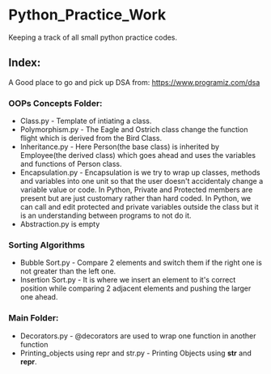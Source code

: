 # Python_Practice_Work
 Keeping a track of all small python practice codes.

 ## Index:
 A Good place to go and pick up DSA from: https://www.programiz.com/dsa
 ### OOPs Concepts Folder:
 - Class.py - Template of intiating a class.
 - Polymorphism.py - The Eagle and Ostrich class change the function flight which is derived from the Bird Class.
 - Inheritance.py - Here Person(the base class) is inherited by Employee(the derived class) which goes ahead and uses the variables and functions of Person class.
 - Encapsulation.py - Encapsulation is we try to wrap up classes, methods and variables into one unit so that the user doesn't accidentaly change a variable value or code. In Python, Private and Protected members are present but are just customary rather than hard coded. In Python, we can call and edit protected and private variables outside the class but it is an understanding between programs to not do it.
 - Abstraction.py is empty

 ### Sorting Algorithms
  - Bubble Sort.py - Compare 2 elements and switch them if the right one is not greater than the left one.
  - Insertion Sort.py - It is where we insert an element to it's correct position while comparing 2 adjacent elements and pushing the larger one ahead.

 ### Main Folder:
 - Decorators.py - @decorators are used to wrap one function in another function
 - Printing_objects using repr and str.py - Printing Objects using __str__ and __repr__.